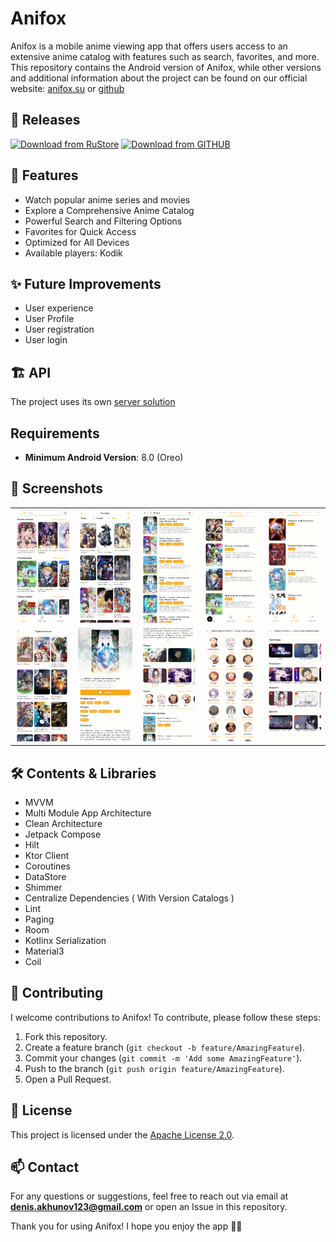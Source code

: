 # Anifox

Anifox is a mobile anime viewing app that offers users access to an extensive anime catalog with features such as search, favorites, and more. This repository contains the Android version of Anifox, while other versions and additional information about the project can be found on our official website: [anifox.su](https://anifox.su) or [github](https://github.com/ANIFOX-CLUB)

## 🔖 Releases

[<img src="https://cdn.anifox.su/images/github/rustore/rustore_logo.svg"
alt="Download from RuStore"
height="80">](https://www.rustore.ru/catalog/app/club.anifox.android)
[<img src="https://cdn.anifox.su/images/github/github/github_logo.svg"
alt="Download from GITHUB"
height="80">](https://github.com/DeNyWho/AnifoxAndroid/releases)

## 📱 Features

- Watch popular anime series and movies
- Explore a Comprehensive Anime Catalog
- Powerful Search and Filtering Options
- Favorites for Quick Access
- Optimized for All Devices
- Available players: Kodik

## ✨ Future Improvements

- User experience
- User Profile
- User registration
- User login

## 🏗️ API

The project uses its own [server solution](https://github.com/DeNyWho/AnifoxBackend)

## Requirements

- **Minimum Android Version**: 8.0 (Oreo)

## 📸 Screenshots

<table>
  <tr>
    <td><img src="./screenshots/home.png" alt="home"/></td>
    <td><img src="./screenshots/catalog.png" alt="home"/></td>
    <td><img src="./screenshots/search.png" alt="search"/></td>
    <td><img src="./screenshots/favourite.png" alt="favourite"/></td>
    <td><img src="./screenshots/schedule.png" alt="schedule"/></td>
  <tr>
  <tr>
    <td><img src="./screenshots/genres.png" alt="genres"/></td>
    <td><img src="./screenshots/anime_detail.png" alt="detail"/></td>
    <td><img src="./screenshots/anime_detail_second.png" alt="detail"/></td>
    <td><img src="./screenshots/anime_characters.png" alt="characters"/></td>
    <td><img src="./screenshots/anime_video.png" alt="characters"/></td>
  </tr>
</table>

## 🛠️ Contents & Libraries

- MVVM
- Multi Module App Architecture
- Clean Architecture
- Jetpack Compose
- Hilt
- Ktor Client
- Coroutines
- DataStore
- Shimmer
- Centralize Dependencies ( With Version Catalogs )
- Lint
- Paging
- Room
- Kotlinx Serialization
- Material3
- Coil

## 🤝 Contributing

I welcome contributions to Anifox! To contribute, please follow these steps:

1. Fork this repository.
2. Create a feature branch (`git checkout -b feature/AmazingFeature`).
3. Commit your changes (`git commit -m 'Add some AmazingFeature'`).
4. Push to the branch (`git push origin feature/AmazingFeature`).
5. Open a Pull Request.

## 📄 License

This project is licensed under the [Apache License 2.0](LICENSE).

## 📫 Contact

For any questions or suggestions, feel free to reach out via email at **denis.akhunov123@gmail.com**
or open an Issue in this repository.

Thank you for using Anifox! I hope you enjoy the app 🦊😊
